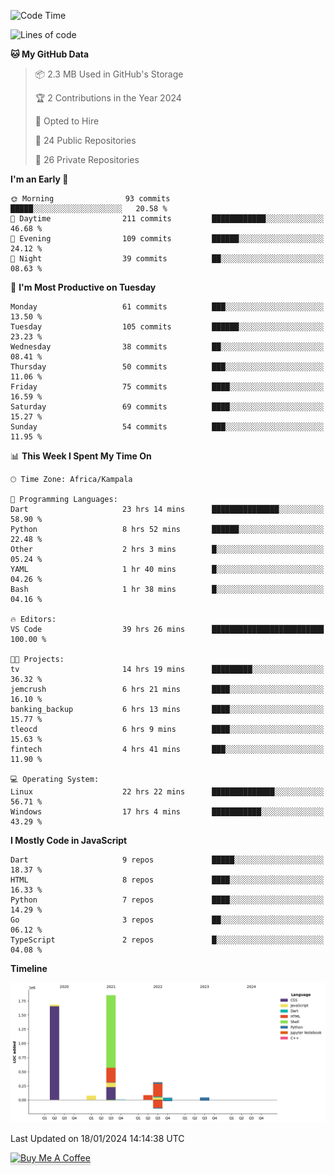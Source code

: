 <!--START_SECTION:waka-->
![Code Time](http://img.shields.io/badge/Code%20Time-399%20hrs%2040%20mins-blue)

![Lines of code](https://img.shields.io/badge/From%20Hello%20World%20I%27ve%20Written-4.1%20million%20lines%20of%20code-blue)

**🐱 My GitHub Data** 

> 📦 2.3 MB Used in GitHub's Storage 
 > 
> 🏆 2 Contributions in the Year 2024
 > 
> 💼 Opted to Hire
 > 
> 📜 24 Public Repositories 
 > 
> 🔑 26 Private Repositories 
 > 
**I'm an Early 🐤** 

```text
🌞 Morning                93 commits          █████░░░░░░░░░░░░░░░░░░░░   20.58 % 
🌆 Daytime                211 commits         ████████████░░░░░░░░░░░░░   46.68 % 
🌃 Evening                109 commits         ██████░░░░░░░░░░░░░░░░░░░   24.12 % 
🌙 Night                  39 commits          ██░░░░░░░░░░░░░░░░░░░░░░░   08.63 % 
```
📅 **I'm Most Productive on Tuesday** 

```text
Monday                   61 commits          ███░░░░░░░░░░░░░░░░░░░░░░   13.50 % 
Tuesday                  105 commits         ██████░░░░░░░░░░░░░░░░░░░   23.23 % 
Wednesday                38 commits          ██░░░░░░░░░░░░░░░░░░░░░░░   08.41 % 
Thursday                 50 commits          ███░░░░░░░░░░░░░░░░░░░░░░   11.06 % 
Friday                   75 commits          ████░░░░░░░░░░░░░░░░░░░░░   16.59 % 
Saturday                 69 commits          ████░░░░░░░░░░░░░░░░░░░░░   15.27 % 
Sunday                   54 commits          ███░░░░░░░░░░░░░░░░░░░░░░   11.95 % 
```


📊 **This Week I Spent My Time On** 

```text
🕑︎ Time Zone: Africa/Kampala

💬 Programming Languages: 
Dart                     23 hrs 14 mins      ███████████████░░░░░░░░░░   58.90 % 
Python                   8 hrs 52 mins       ██████░░░░░░░░░░░░░░░░░░░   22.48 % 
Other                    2 hrs 3 mins        █░░░░░░░░░░░░░░░░░░░░░░░░   05.24 % 
YAML                     1 hr 40 mins        █░░░░░░░░░░░░░░░░░░░░░░░░   04.26 % 
Bash                     1 hr 38 mins        █░░░░░░░░░░░░░░░░░░░░░░░░   04.16 % 

🔥 Editors: 
VS Code                  39 hrs 26 mins      █████████████████████████   100.00 % 

🐱‍💻 Projects: 
tv                       14 hrs 19 mins      █████████░░░░░░░░░░░░░░░░   36.32 % 
jemcrush                 6 hrs 21 mins       ████░░░░░░░░░░░░░░░░░░░░░   16.10 % 
banking_backup           6 hrs 13 mins       ████░░░░░░░░░░░░░░░░░░░░░   15.77 % 
tleocd                   6 hrs 9 mins        ████░░░░░░░░░░░░░░░░░░░░░   15.63 % 
fintech                  4 hrs 41 mins       ███░░░░░░░░░░░░░░░░░░░░░░   11.90 % 

💻 Operating System: 
Linux                    22 hrs 22 mins      ██████████████░░░░░░░░░░░   56.71 % 
Windows                  17 hrs 4 mins       ███████████░░░░░░░░░░░░░░   43.29 % 
```

**I Mostly Code in JavaScript** 

```text
Dart                     9 repos             █████░░░░░░░░░░░░░░░░░░░░   18.37 % 
HTML                     8 repos             ████░░░░░░░░░░░░░░░░░░░░░   16.33 % 
Python                   7 repos             ████░░░░░░░░░░░░░░░░░░░░░   14.29 % 
Go                       3 repos             ██░░░░░░░░░░░░░░░░░░░░░░░   06.12 % 
TypeScript               2 repos             █░░░░░░░░░░░░░░░░░░░░░░░░   04.08 % 
```



**Timeline**

![Lines of Code chart](https://raw.githubusercontent.com/drexhacker/drexhacker/main/assets/bar_graph.png)


 Last Updated on 18/01/2024 14:14:38 UTC
<!--END_SECTION:waka-->

<a href="https://www.buymeacoffee.com/drexsoftorg" target="_blank"><img src="https://www.buymeacoffee.com/assets/img/custom_images/orange_img.png" alt="Buy Me A Coffee" style="height: 41px !important;width: 174px !important;box-shadow: 0px 3px 2px 0px rgba(190, 190, 190, 0.5) !important;-webkit-box-shadow: 0px 3px 2px 0px rgba(190, 190, 190, 0.5) !important;" ></a>


<!---
drexhacker/drexhacker is a ✨ special ✨ repository because its `README.md` (this file) appears on your GitHub profile.
You can click the Preview link to take a look at your changes.
--->
